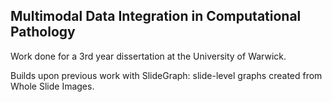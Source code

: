  ## Multimodal Data Integration in Computational Pathology

 Work done for a 3rd year dissertation at the University of Warwick.

 Builds upon previous work with SlideGraph: slide-level graphs created from Whole Slide Images.